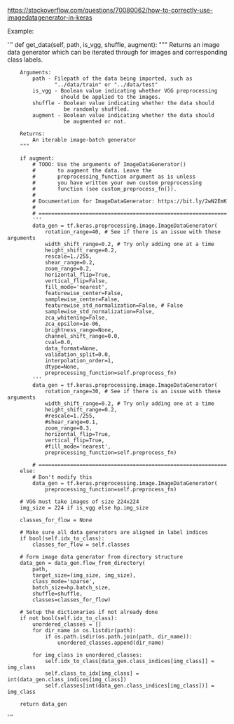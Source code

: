 https://stackoverflow.com/questions/70080062/how-to-correctly-use-imagedatagenerator-in-keras

Example:


'''
def get_data(self, path, is_vgg, shuffle, augment):
        """ Returns an image data generator which can be iterated
        through for images and corresponding class labels.

        Arguments:
            path - Filepath of the data being imported, such as
                   "../data/train" or "../data/test"
            is_vgg - Boolean value indicating whether VGG preprocessing
                     should be applied to the images.
            shuffle - Boolean value indicating whether the data should
                      be randomly shuffled.
            augment - Boolean value indicating whether the data should
                      be augmented or not.

        Returns:
            An iterable image-batch generator
        """

        if augment:
            # TODO: Use the arguments of ImageDataGenerator()
            #       to augment the data. Leave the
            #       preprocessing_function argument as is unless
            #       you have written your own custom preprocessing
            #       function (see custom_preprocess_fn()).
            #
            # Documentation for ImageDataGenerator: https://bit.ly/2wN2EmK
            #
            # ============================================================
            '''
            data_gen = tf.keras.preprocessing.image.ImageDataGenerator(
                rotation_range=40, # See if there is an issue with these arguments
                width_shift_range=0.2, # Try only adding one at a time
                height_shift_range=0.2, 
                rescale=1./255,
                shear_range=0.2,
                zoom_range=0.2,
                horizontal_flip=True,
                vertical_flip=False,
                fill_mode='nearest',
                featurewise_center=False,
                samplewise_center=False,
                featurewise_std_normalization=False, # False
                samplewise_std_normalization=False,
                zca_whitening=False,
                zca_epsilon=1e-06,
                brightness_range=None,
                channel_shift_range=0.0,
                cval=0.0,
                data_format=None,
                validation_split=0.0,
                interpolation_order=1,
                dtype=None,
                preprocessing_function=self.preprocess_fn)
            '''
            data_gen = tf.keras.preprocessing.image.ImageDataGenerator(
                rotation_range=30, # See if there is an issue with these arguments
                width_shift_range=0.2, # Try only adding one at a time
                height_shift_range=0.2, 
                #rescale=1./255,
                #shear_range=0.1,
                zoom_range=0.3,
                horizontal_flip=True,
                vertical_flip=True,
                #fill_mode='nearest',
                preprocessing_function=self.preprocess_fn)

            # ============================================================
        else:
            # Don't modify this
            data_gen = tf.keras.preprocessing.image.ImageDataGenerator(
                preprocessing_function=self.preprocess_fn)

        # VGG must take images of size 224x224
        img_size = 224 if is_vgg else hp.img_size

        classes_for_flow = None

        # Make sure all data generators are aligned in label indices
        if bool(self.idx_to_class):
            classes_for_flow = self.classes

        # Form image data generator from directory structure
        data_gen = data_gen.flow_from_directory(
            path,
            target_size=(img_size, img_size),
            class_mode='sparse',
            batch_size=hp.batch_size,
            shuffle=shuffle,
            classes=classes_for_flow)

        # Setup the dictionaries if not already done
        if not bool(self.idx_to_class):
            unordered_classes = []
            for dir_name in os.listdir(path):
                if os.path.isdir(os.path.join(path, dir_name)):
                    unordered_classes.append(dir_name)

            for img_class in unordered_classes:
                self.idx_to_class[data_gen.class_indices[img_class]] = img_class
                self.class_to_idx[img_class] = int(data_gen.class_indices[img_class])
                self.classes[int(data_gen.class_indices[img_class])] = img_class

        return data_gen
'''